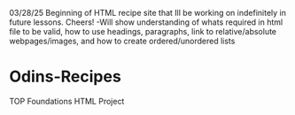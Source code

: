 03/28/25 Beginning of HTML recipe site that Ill be working on indefinitely in future lessons. Cheers!
    -Will show understanding of whats required in html file to be valid, how to use headings, paragraphs, link to relative/absolute webpages/images, and how to create ordered/unordered lists
# Odins-Recipes
TOP Foundations HTML Project 
